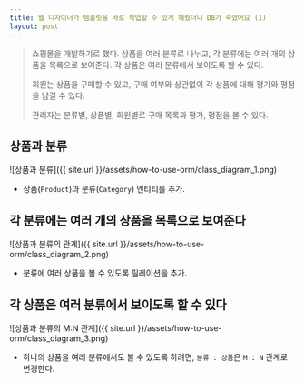 ```yaml
---
title: 웹 디자이너가 템플릿을 바로 작업할 수 있게 해줬더니 DB가 죽었어요 (1)
layout: post
---
```


> 쇼핑몰을 개발하기로 했다.
> 상품을 여러 분류로 나누고, 각 분류에는 여러 개의 상품을 목록으로 보여준다.
> 각 상품은 여러 분류에서 보이도록 할 수 있다.
> 
> 회원는 상품을 구매할 수 있고, 구매 여부와 상관없이 각 상품에 대해 평가와 평점을 남길 수 있다.
>
> 관리자는 분류별, 상품별, 회원별로 구매 목록과 평가, 평점을 볼 수 있다.

## 상품과 분류

![상품과 분류]({{ site.url }}/assets/how-to-use-orm/class_diagram_1.png)

- 상품(`Product`)과 분류(`Category`) 엔티티를 추가.

## 각 분류에는 여러 개의 상품을 목록으로 보여준다

![상품과 분류의 관계]({{ site.url }}/assets/how-to-use-orm/class_diagram_2.png)

- 분류에 여러 상품을 볼 수 있도록 릴레이션을 추가.

## 각 상품은 여러 분류에서 보이도록 할 수 있다

![상품과 분류의 M:N 관계]({{ site.url }}/assets/how-to-use-orm/class_diagram_3.png)

- 하나의 상품을 여러 분류에서도 볼 수 있도록 하려면, `분류 : 상품`은 `M : N` 관계로 변경한다.
